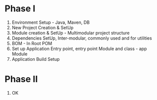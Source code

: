 # Phase I
1. Environment Setup - Java, Maven, DB
2. New Project Creation & SetUp
3. Module creation & SetUp - Multimodular project structure
4. Dependencies SetUp, Inter-modular, commonly used and for utilities
5. BOM - In Root POM
6. Set up Application Entry point, entry point Module and class - app Module
7. Application Build Setup

# Phase II
1. OK